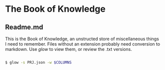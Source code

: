 # The Book of Knowledge

## Readme.md

This is the Book of Knowledge, an unstructed store of miscellaneous things I
need to remember.
Files without an extension probably need conversion to markdown.  Use *glow*
to view them, or review the .txt versions.

``` bash

$ glow -s PRJ.json -w $COLUMNS

```

[//]: # ( vim: set ai noet nu sts=2 sw=2 ts=2 tw=78 filetype=markdown :)
[//]: # ( vim: set ai noet nu sts=2 sw=2 ts=2 tw=78 filetype=markdown :)
